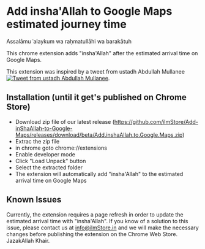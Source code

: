 # Add insha'Allah to Google Maps estimated journey time

Assalāmu ʿalaykum wa raḥmatullāhi wa barakātuh

This chrome extension adds "insha'Allah" after the estimated arrival time on Google Maps.

This extension was inspired by a tweet from ustadh Abdullah Mullanee [![Tweet from ustadh Abdullah Mullanee](https://img.shields.io/twitter/url?style=social&url=https%3A%2F%2Ftwitter.com%2Faamullanee%2Fstatus%2F1609719568305631232)](https://twitter.com/aamullanee/status/1609719568305631232).

## Installation (until it get's published on Chrome Store)
- Download zip file of our latest release (https://github.com/ilmStore/Add-inShaAllah-to-Google-Maps/releases/download/beta/Add.inshaAllah.to.Google.Maps.zip) 
- Extrac the zip file
- in chrome goto chrome://extensions
- Enable developer mode
- Click "Load Unpack" button
- Select the extracted folder
- The extension will automatically add "insha'Allah" to the estimated arrival time on Google Maps

## Known Issues
Currently, the extension requires a page refresh in order to update the estimated arrival time with "insha'Allah". If you know of a solution to this issue, please contact us at info@ilmStore.in and we will make the necessary changes before publishing the extension on the Chrome Web Store.
JazakAllah Khair.


